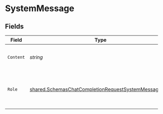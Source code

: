 # SystemMessage


## Fields

| Field                                                                                                                        | Type                                                                                                                         | Required                                                                                                                     | Description                                                                                                                  |
| ---------------------------------------------------------------------------------------------------------------------------- | ---------------------------------------------------------------------------------------------------------------------------- | ---------------------------------------------------------------------------------------------------------------------------- | ---------------------------------------------------------------------------------------------------------------------------- |
| `Content`                                                                                                                    | *string*                                                                                                                     | :heavy_check_mark:                                                                                                           | The contents of the system message.                                                                                          |
| `Role`                                                                                                                       | [shared.SchemasChatCompletionRequestSystemMessageRole](../../models/shared/schemaschatcompletionrequestsystemmessagerole.md) | :heavy_check_mark:                                                                                                           | The role of the messages author, in this case `system`.                                                                      |